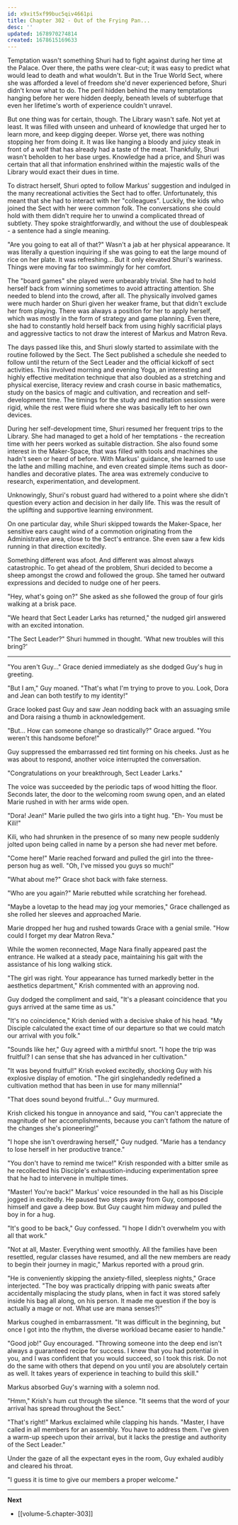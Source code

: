 ```yaml
---
id: x9xit5xf99buc5qiv4661pi
title: Chapter 302 - Out of the Frying Pan...
desc: ''
updated: 1678970274814
created: 1678615169633
---
```


Temptation wasn't something Shuri had to fight against during her time at the Palace. Over there, the paths were clear-cut; it was easy to predict what would lead to death and what wouldn't. But in the True World Sect, where she was afforded a level of freedom she'd never experienced before, Shuri didn't know what to do. The peril hidden behind the many temptations hanging before her were hidden deeply, beneath levels of subterfuge that even her lifetime's worth of experience couldn't unravel.

But one thing was for certain, though. The Library wasn't safe. Not yet at least. It was filled with unseen and unheard of knowledge that urged her to learn more, and keep digging deeper. Worse yet, there was nothing stopping her from doing it. It was like hanging a bloody and juicy steak in front of a wolf that has already had a taste of the meat. Thankfully, Shuri wasn't beholden to her base urges. Knowledge had a price, and Shuri was certain that all that information enshrined within the majestic walls of the Library would exact their dues in time.

To distract herself, Shuri opted to follow Markus' suggestion and indulged in the many recreational activities the Sect had to offer. Unfortunately, this meant that she had to interact with her "colleagues". Luckily, the kids who joined the Sect with her were common folk. The conversations she could hold with them didn't require her to unwind a complicated thread of subtlety. They spoke straightforwardly, and without the use of doublespeak - a sentence had a single meaning.

"Are you going to eat all of that?" Wasn't a jab at her physical appearance. It was literally a question inquiring if she was going to eat the large mound of rice on her plate. It was refreshing... But it only elevated Shuri's wariness. Things were moving far too swimmingly for her comfort.

The "board games" she played were unbearably trivial. She had to hold herself back from winning sometimes to avoid attracting attention. She needed to blend into the crowd, after all. The physically involved games were much harder on Shuri given her weaker frame, but that didn't exclude her from playing. There was always a position for her to apply herself, which was mostly in the form of strategy and game planning. Even there, she had to constantly hold herself back from using highly sacrificial plays and aggressive tactics to not draw the interest of Markus and Matron Reva.

The days passed like this, and Shuri slowly started to assimilate with the routine followed by the Sect. The Sect published a schedule she needed to follow until the return of the Sect Leader and the official kickoff of sect activities. This involved morning and evening Yoga, an interesting and highly effective meditation technique that also doubled as a stretching and physical exercise, literacy review and crash course in basic mathematics, study on the basics of magic and cultivation, and recreation and self-development time. The timings for the study and meditation sessions were rigid, while the rest were fluid where she was basically left to her own devices.

During her self-development time, Shuri resumed her frequent trips to the Library. She had managed to get a hold of her temptations - the recreation time with her peers worked as suitable distraction. She also found some interest in the Maker-Space, that was filled with tools and machines she hadn't seen or heard of before. With Markus' guidance, she learned to use the lathe and milling machine, and even created simple items such as door-handles and decorative plates. The area was extremely conducive to research, experimentation, and development.

Unknowingly, Shuri's robust guard had withered to a point where she didn't question every action and decision in her daily life. This was the result of the uplifting and supportive learning environment.

On one particular day, while Shuri skipped towards the Maker-Space, her sensitive ears caught wind of a commotion originating from the Administrative area, close to the Sect's entrance. She even saw a few kids running in that direction excitedly.

Something different was afoot. And different was almost always catastrophic. To get ahead of the problem, Shuri decided to become a sheep amongst the crowd and followed the group. She tamed her outward expressions and decided to nudge one of her peers.

"Hey, what's going on?" She asked as she followed the group of four girls walking at a brisk pace.

"We heard that Sect Leader Larks has returned," the nudged girl answered with an excited intonation.

"The Sect Leader?" Shuri hummed in thought. 'What new troubles will this bring?'

____

"You aren't Guy..." Grace denied immediately as she dodged Guy's hug in greeting.

"But I am," Guy moaned. "That's what I'm trying to prove to you. Look, Dora and Jean can both testify to my identity!"

Grace looked past Guy and saw Jean nodding back with an assuaging smile and Dora raising a thumb in acknowledgement.

"But... How can someone change so drastically?" Grace argued. "You weren't this handsome before!"

Guy suppressed the embarrassed red tint forming on his cheeks. Just as he was about to respond, another voice interrupted the conversation.

"Congratulations on your breakthrough, Sect Leader Larks."

The voice was succeeded by the periodic taps of wood hitting the floor. Seconds later, the door to the welcoming room swung open, and an elated Marie rushed in with her arms wide open.

"Dora! Jean!" Marie pulled the two girls into a tight hug. "Eh- You must be Kili!"

Kili, who had shrunken in the presence of so many new people suddenly jolted upon being called in name by a person she had never met before.

"Come here!" Marie reached forward and pulled the girl into the three-person hug as well. "Oh, I've missed you guys so much!"

"What about me?" Grace shot back with fake sterness.

"Who are you again?" Marie rebutted while scratching her forehead.

"Maybe a lovetap to the head may jog your memories," Grace challenged as she rolled her sleeves and approached Marie.

Marie dropped her hug and rushed towards Grace with a genial smile. "How could I forget my dear Matron Reva."

While the women reconnected, Mage Nara finally appeared past the entrance. He walked at a steady pace, maintaining his gait with the assistance of his long walking stick.

"The girl was right. Your appearance has turned markedly better in the aesthetics department," Krish commented with an approving nod.

Guy dodged the compliment and said, "It's a pleasant coincidence that you guys arrived at the same time as us."

"It's no coincidence," Krish denied with a decisive shake of his head. "My Disciple calculated the exact time of our departure so that we could match our arrival with you folk."

"Sounds like her," Guy agreed with a mirthful snort. "I hope the trip was fruitful? I can sense that she has advanced in her cultivation."

"It was beyond fruitful!" Krish evoked excitedly, shocking Guy with his explosive display of emotion. "The girl singlehandedly redefined a cultivation method that has been in use for many millennia!"

"That does sound beyond fruitful..." Guy murmured.

Krish clicked his tongue in annoyance and said, "You can't appreciate the magnitude of her accomplishments, because you can't fathom the nature of the changes she's pioneering!"

"I hope she isn't overdrawing herself," Guy nudged. "Marie has a tendancy to lose herself in her productive trance."

"You don't have to remind me twice!" Krish responded with a bitter smile as he recollected his Disciple's exhaustion-inducing experimentation spree that he had to intervene in multiple times.

"Master! You're back!" Markus' voice resounded in the hall as his Disciple jogged in excitedly. He paused two steps away from Guy, composed himself and gave a deep bow. But Guy caught him midway and pulled the boy in for a hug.

"It's good to be back," Guy confessed. "I hope I didn't overwhelm you with all that work."

"Not at all, Master. Everything went smoothly. All the families have been resettled, regular classes have resumed, and all the new members are ready to begin their journey in magic," Markus reported with a proud grin.

"He is conveniently skipping the anxiety-filled, sleepless nights," Grace interjected. "The boy was practically dripping with panic sweats after accidentally misplacing the study plans, when in fact it was stored safely inside his bag all along, on his person. It made me question if the boy is actually a mage or not. What use are mana senses?!"

Markus coughed in embarrassment. "It was difficult in the beginning, but once I got into the rhythm, the diverse workload became easier to handle."

"Good job!" Guy encouraged. "Throwing someone into the deep end isn't always a guaranteed recipe for success. I knew that you had potential in you, and I was confident that you would succeed, so I took this risk. Do not do the same with others that depend on you until you are absolutely certain as well. It takes years of experience in teaching to build this skill."

Markus absorbed Guy's warning with a solemn nod.

"Hmm," Krish's hum cut through the silence. "It seems that the word of your arrival has spread throughout the Sect."

"That's right!" Markus exclaimed while clapping his hands. "Master, I have called in all members for an assembly. You have to address them. I've given a warm-up speech upon their arrival, but it lacks the prestige and authority of the Sect Leader."

Under the gaze of all the expectant eyes in the room, Guy exhaled audibly and cleared his throat.

"I guess it is time to give our members a proper welcome."

____

**Next**
* [[volume-5.chapter-303]]